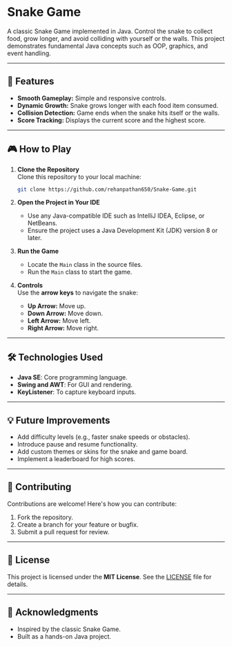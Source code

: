 # Snake Game

A classic Snake Game implemented in Java. Control the snake to collect food, grow longer, and avoid colliding with yourself or the walls. This project demonstrates fundamental Java concepts such as OOP, graphics, and event handling.

---

## 🐍 Features
- **Smooth Gameplay:** Simple and responsive controls.
- **Dynamic Growth:** Snake grows longer with each food item consumed.
- **Collision Detection:** Game ends when the snake hits itself or the walls.
- **Score Tracking:** Displays the current score and the highest score.

---

## 🎮 How to Play
1. **Clone the Repository**  
   Clone this repository to your local machine:
   ```bash
   git clone https://github.com/rehanpathan650/Snake-Game.git
   ```

2. **Open the Project in Your IDE**  
   - Use any Java-compatible IDE such as IntelliJ IDEA, Eclipse, or NetBeans.
   - Ensure the project uses a Java Development Kit (JDK) version 8 or later.

3. **Run the Game**  
   - Locate the `Main` class in the source files.
   - Run the `Main` class to start the game.

4. **Controls**  
   Use the **arrow keys** to navigate the snake:
   - **Up Arrow:** Move up.
   - **Down Arrow:** Move down.
   - **Left Arrow:** Move left.
   - **Right Arrow:** Move right.

---

## 🛠️ Technologies Used
- **Java SE**: Core programming language.
- **Swing and AWT**: For GUI and rendering.
- **KeyListener**: To capture keyboard inputs.

---

## 💡 Future Improvements
- Add difficulty levels (e.g., faster snake speeds or obstacles).
- Introduce pause and resume functionality.
- Add custom themes or skins for the snake and game board.
- Implement a leaderboard for high scores.

---

## 🤝 Contributing
Contributions are welcome! Here's how you can contribute:
1. Fork the repository.
2. Create a branch for your feature or bugfix.
3. Submit a pull request for review.

---

## 📝 License
This project is licensed under the **MIT License**. See the [LICENSE](LICENSE) file for details.

---

## 🙌 Acknowledgments
- Inspired by the classic Snake Game.
- Built as a hands-on Java project.
